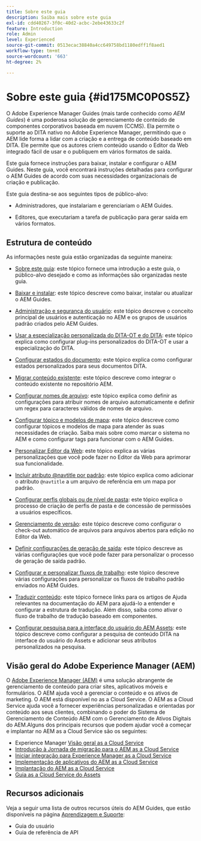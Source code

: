 ```yaml
---
title: Sobre este guia
description: Saiba mais sobre este guia
exl-id: cdd40267-3f0c-40d2-acbc-2ebe43633c2f
feature: Introduction
role: Admin
level: Experienced
source-git-commit: 0513ecac38840a4cc649758bd1180edff1f8aed1
workflow-type: tm+mt
source-wordcount: '663'
ht-degree: 2%

---
```


# Sobre este guia {#id175MC0P0S5Z}

O Adobe Experience Manager Guides \(mais tarde conhecido como *AEM Guides*\) é uma poderosa solução de gerenciamento de conteúdo de componentes corporativos baseada em nuvem \(CCMS\). Ela permite o suporte ao DITA nativo no Adobe Experience Manager, permitindo que o AEM lide forma a lidar com a criação e a entrega de conteúdo baseado em DITA. Ele permite que os autores criem conteúdo usando o Editor da Web integrado fácil de usar e o publiquem em vários formatos de saída.

Este guia fornece instruções para baixar, instalar e configurar o AEM Guides. Neste guia, você encontrará instruções detalhadas para configurar o AEM Guides de acordo com suas necessidades organizacionais de criação e publicação.

Este guia destina-se aos seguintes tipos de público-alvo:

- Administradores, que instalariam e gerenciariam o AEM Guides.

- Editores, que executariam a tarefa de publicação para gerar saída em vários formatos.


## Estrutura de conteúdo

As informações neste guia estão organizadas da seguinte maneira:

- [Sobre este guia](#id175MC0P0S5Z): este tópico fornece uma introdução a este guia, o público-alvo desejado e como as informações são organizadas neste guia.

- [Baixar e instalar](download-install.md#): este tópico descreve como baixar, instalar ou atualizar o AEM Guides.

- [Administração e segurança do usuário](user-admin-sec.md#): este tópico descreve o conceito principal de usuários e autenticação no AEM e os grupos de usuários padrão criados pelo AEM Guides.

- [Usar a especialização personalizada do DITA-OT e do DITA](dita-ot-specialization.md#): este tópico explica como configurar plug-ins personalizados do DITA-OT e usar a especialização do DITA.

- [Configurar estados do documento](customize-doc-state.md#): este tópico explica como configurar estados personalizados para seus documentos DITA.

- [Migrar conteúdo existente](migrate-content.md#): este tópico descreve como integrar o conteúdo existente no repositório AEM.

- [Configurar nomes de arquivo](conf-file-names.md#): este tópico explica como definir as configurações para atribuir nomes de arquivo automaticamente e definir um regex para caracteres válidos de nomes de arquivo.

- [Configurar tópico e modelos de mapa](conf-template-tags.md#): este tópico descreve como configurar tópicos e modelos de mapa para atender às suas necessidades de criação. Saiba mais sobre como marcar o sistema no AEM e como configurar tags para funcionar com o AEM Guides.

- [Personalizar Editor da Web](conf-web-editor.md#): este tópico explica as várias personalizações que você pode fazer no Editor da Web para aprimorar sua funcionalidade.

- [Incluir atributo @navtitle por padrão](auto-add-navtitle.md#): este tópico explica como adicionar o atributo `@navtitle` a um arquivo de referência em um mapa por padrão.

- [Configurar perfis globais ou de nível de pasta](conf-folder-level.md#): este tópico explica o processo de criação de perfis de pasta e de concessão de permissões a usuários específicos.

- [Gerenciamento de versão](version-management.md#): este tópico descreve como configurar o check-out automático de arquivos para arquivos abertos para edição no Editor da Web.

- [Definir configurações de geração de saída](conf-output-generation.md#): este tópico descreve as várias configurações que você pode fazer para personalizar o processo de geração de saída padrão.

- [Configurar e personalizar fluxos de trabalho](customize-workflows.md#): este tópico descreve várias configurações para personalizar os fluxos de trabalho padrão enviados no AEM Guides.

- [Traduzir conteúdo](translation.md#): este tópico fornece links para os artigos de Ajuda relevantes na documentação do AEM para ajudá-lo a entender e configurar a estrutura de tradução. Além disso, saiba como ativar o fluxo de trabalho de tradução baseado em componentes.

- [Configurar pesquisa para a interface do usuário do AEM Assets](conf-dita-search.md#): este tópico descreve como configurar a pesquisa de conteúdo DITA na interface do usuário do Assets e adicionar seus atributos personalizados na pesquisa.


## Visão geral do Adobe Experience Manager \(AEM\)

O [Adobe Experience Manager \(AEM\)](https://business.adobe.com/br/products/experience-manager/adobe-experience-manager.html) é uma solução abrangente de gerenciamento de conteúdo para criar sites, aplicativos móveis e formulários. O AEM ajuda você a gerenciar o conteúdo e os ativos de marketing. O AEM está disponível no as a Cloud Service. O AEM as a Cloud Service ajuda você a fornecer experiências personalizadas e orientadas por conteúdo aos seus clientes, combinando o poder do Sistema de Gerenciamento de Conteúdo AEM com o Gerenciamento de Ativos Digitais do AEM.Alguns dos principais recursos que podem ajudar você a começar e implantar no AEM as a Cloud Service são os seguintes:

- Experience Manager [Visão geral as a Cloud Service](https://experienceleague.adobe.com/docs/experience-manager-cloud-service/content/home.html?lang=pt-BR)
- [Introdução à Jornada de migração para o AEM as a Cloud Service](https://experienceleague.adobe.com/docs/experience-manager-cloud-service/content/migration-journey/getting-started.html?lang=pt-BR)
- [Iniciar integração para Experience Manager as a Cloud Service](https://experienceleague.adobe.com/docs/experience-manager-cloud-service/content/onboarding/home.html?lang=pt-BRhttps://experienceleague.adobe.com/docs/experience-manager-cloud-service/moving/home.html?lang=en)
- [Implementação de aplicativos do AEM as a Cloud Service](https://experienceleague.adobe.com/docs/experience-manager-cloud-service/implementing/home.html?lang=pt-BR)
- [Implantação do AEM as a Cloud Service](https://experienceleague.adobe.com/docs/experience-manager-cloud-service/content/implementing/deploying/overview.html?lang=pt-BR)
- [Guia as a Cloud Service do Assets](https://experienceleague.adobe.com/docs/experience-manager-cloud-service/content/assets/home.html?lang=pt-BR)

## Recursos adicionais

Veja a seguir uma lista de outros recursos úteis do AEM Guides, que estão disponíveis na página [Aprendizagem e Suporte](https://helpx.adobe.com/br/support/xml-documentation-for-experience-manager.html):

- Guia do usuário
- Guia de referência de API

